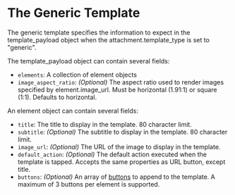 # The Generic Template

The generic template specifies the information to expect in the template_payload object when the attachment.template_type is set to "generic".

The template_payload object can contain several fields:
- `elements`: A collection of element objects
- `image_aspect_ratio`: _(Optional)_ The aspect ratio used to render images specified by element.image_url. Must be horizontal (1.91:1) or square (1:1). Defaults to horizontal.

An element object can contain several fields:
- `title`: The title to display in the template. 80 character limit.
- `subtitle`: _(Optional)_ The subtitle to display in the template. 80 character limit.
- `image_url`: _(Optional)_ The URL of the image to display in the template.
- `default_action`: _(Optional)_ The default action executed when the template is tapped. Accepts the same properties as URL button, except title.
- `buttons`: _(Optional)_ An array of [buttons][1] to append to the template. A maximum of 3 buttons per element is supported.

[1]:../buttons
